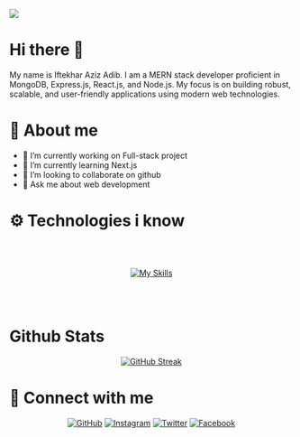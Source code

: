 ![](https://i.ibb.co.com/GkhH9wK/Iftekhar-Aziz-Adib.png)


# Hi there 👋


My name is Iftekhar Aziz Adib.
I am a MERN stack developer proficient in MongoDB, Express.js, React.js, and Node.js. My focus is on building robust, scalable, and user-friendly applications using modern web technologies.



# 🚀 About me



- 🔭 I’m currently working on Full-stack project 
- 🌱 I’m currently learning Next.js 
- 👯 I’m looking to collaborate on github 
- 💬 Ask me about web development





# ⚙️ Technologies i know

<br><br>

<div align="center">


[![My Skills](https://skillicons.dev/icons?i=,html,css,js,tailwind,react,firebase,nextjs,mongodb,figma,express,bootstrap,nodejs)](https://skillicons.dev)

</div>

<br><br>



#  Github Stats

<div align="center">
  
[![GitHub Streak](https://streak-stats.demolab.com?user=Adib227&theme=dark&hide_border=true)](https://git.io/streak-stats)

</div>


# 🤝 Connect with me

<div align="center">
  


[![GitHub](https://img.shields.io/badge/GitHub-181717?style=for-the-badge&logo=github&logoColor=white)](https://github.com/Adib227)
[![Instagram](https://img.shields.io/badge/Instagram-E4405F?style=for-the-badge&logo=instagram&logoColor=white)](https://instagram.com/adib.227)
[![Twitter](https://img.shields.io/badge/Twitter-1DA1F2?style=for-the-badge&logo=twitter&logoColor=white)](https://twitter.com/AdibIftekhar1)
[![Facebook](https://img.shields.io/badge/Facebook-0077B5?style=for-the-badge&logo=facebook&logoColor=white)](https://facebook.com/in/Adib.227)

</div>









